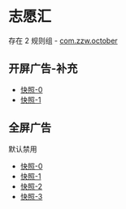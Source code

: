 # 志愿汇

存在 2 规则组 - [com.zzw.october](/src/apps/com.zzw.october.ts)

## 开屏广告-补充

- [快照-0](https://i.gkd.li/import/14810136)
- [快照-1](https://i.gkd.li/import/15243364)

## 全屏广告

默认禁用

- [快照-0](https://i.gkd.li/import/12842675)
- [快照-1](https://i.gkd.li/import/12869369)
- [快照-2](https://i.gkd.li/import/14810149)
- [快照-3](https://i.gkd.li/import/15243358)
